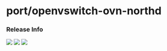 # port/openvswitch-ovn-northd

### Release Info
[![](https://images.microbadger.com/badges/version/port/openvswitch-ovn-northd.svg)](http://microbadger.com/images/port/openvswitch-ovn-northd "Image info @ microbadger.com")
[![](https://images.microbadger.com/badges/image/port/openvswitch-ovn-northd.svg)](http://microbadger.com/images/port/openvswitch-ovn-northd "Image info @ microbadger.com")
[![](https://images.microbadger.com/badges/commit/port/openvswitch-ovn-northd.svg)](http://microbadger.com/images/port/openvswitch-ovn-northd "Image info @ microbadger.com")
